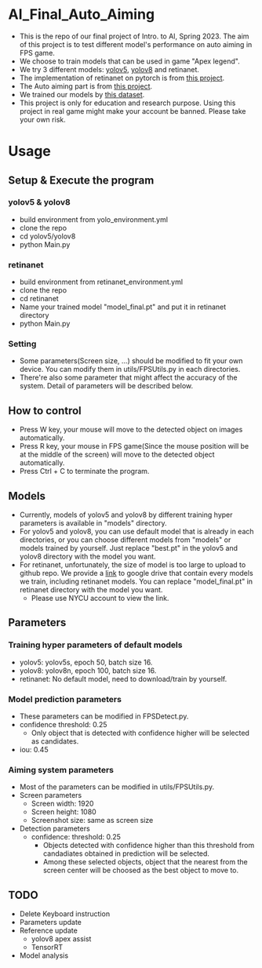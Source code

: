 # AI_Final_Auto_Aiming
+ This is the repo of our final project of Intro. to AI, Spring 2023. The aim of this project is to test different model's performance on auto aiming in FPS game.
+ We choose to train models that can be used in game "Apex legend".
+ We try 3 different models: [yolov5](https://github.com/ultralytics/yolov5), [yolov8](https://github.com/ultralytics/ultralytics) and retinanet.
+ The implementation of retinanet on pytorch is from [this project](https://github.com/yhenon/pytorch-retinanet).
+ The Auto aiming part is from [this project](https://github.com/chaoyu1999/FPSAutomaticAiming).
+ We trained our models by [this dataset](https://github.com/goldjee/AL-YOLO-dataset).
+ This project is only for education and research purpose. Using this project in real game might make your account be banned. Please take your own risk.


# Usage
## Setup & Execute the program
### yolov5 & yolov8
+ build environment from yolo_environment.yml
+ clone the repo
+ cd yolov5/yolov8
+ python Main.py

### retinanet
+ build environment from retinanet_environment.yml
+ clone the repo
+ cd retinanet
+ Name your trained model "model_final.pt" and put it in retinanet directory
+ python Main.py

### Setting
+ Some parameters(Screen size, ...) should be modified to fit your own device. You can modify them in utils/FPSUtils.py in each directories.
+ There're also some parameter that might affect the accuracy of the system. Detail of parameters will be described below.

## How to control
+ Press W key, your mouse will move to the detected object on images automatically.
+ Press R key, your mouse in FPS game(Since the mouse position will be at the middle of the screen) will move to the detected object automatically.
+ Press Ctrl + C to terminate the program.

## Models
+ Currently, models of yolov5 and yolov8 by different training hyper parameters is available in "models" directory.
+ For yolov5 and yolov8, you can use default model that is already in each directories, or you can choose different models from "models" or models trained by yourself. Just replace "best.pt" in the yolov5 and yolov8 directory with the model you want.
+ For retinanet, unfortunately,  the size of model is too large to upload to github repo. We provide a [link](https://drive.google.com/drive/folders/19SnXHvO3bah2VFTYwys-7Q9WShWE9VTo?usp=sharing) to google drive that contain every models we train, including retinanet models. You can replace "model_final.pt" in retinanet directory with the model you want. 
  + Please use NYCU account to view the link.

## Parameters

### Training hyper parameters of default models
+ yolov5: yolov5s, epoch 50, batch size 16.
+ yolov8: yolov8n, epoch 100, batch size 16.
+ retinanet: No default model, need to download/train by yourself.

### Model prediction parameters
+ These parameters can be modified in FPSDetect.py.
+ confidence threshold: 0.25
  + Only object that is detected with confidence higher will be selected as candidates.
+ iou: 0.45

### Aiming system parameters
+ Most of the parameters can be modified in utils/FPSUtils.py.
+ Screen parameters
  + Screen width: 1920
  + Screen height: 1080
  + Screenshot size: same as screen size
+ Detection parameters
  + confidence: threshold: 0.25
    + Objects detected with confidence higher than this threshold from candadiates obtained in prediction will be selected.
    + Among these selected objects, object that the nearest from the screen center will be choosed as the best object to move to.

## TODO
+ Delete Keyboard instruction
+ Parameters update
+ Reference update
  + yolov8 apex assist
  + TensorRT
+ Model analysis
